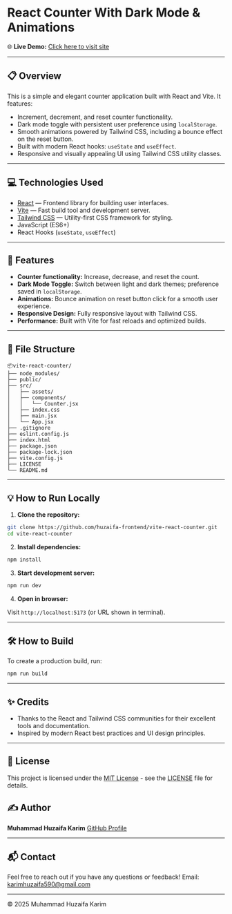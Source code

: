 # React Counter With Dark Mode & Animations

🌐 **Live Demo:** [Click here to visit site]()

---

## 📋 Overview

This is a simple and elegant counter application built with React and Vite. It features:

- Increment, decrement, and reset counter functionality.
- Dark mode toggle with persistent user preference using `localStorage`.
- Smooth animations powered by Tailwind CSS, including a bounce effect on the reset button.
- Built with modern React hooks: `useState` and `useEffect`.
- Responsive and visually appealing UI using Tailwind CSS utility classes.

---

## 💻 Technologies Used

- [React](https://reactjs.org/) — Frontend library for building user interfaces.
- [Vite](https://vitejs.dev/) — Fast build tool and development server.
- [Tailwind CSS](https://tailwindcss.com/) — Utility-first CSS framework for styling.
- JavaScript (ES6+)
- React Hooks (`useState`, `useEffect`)

---

## 🚀 Features

- **Counter functionality:** Increase, decrease, and reset the count.
- **Dark Mode Toggle:** Switch between light and dark themes; preference saved in `localStorage`.
- **Animations:** Bounce animation on reset button click for a smooth user experience.
- **Responsive Design:** Fully responsive layout with Tailwind CSS.
- **Performance:** Built with Vite for fast reloads and optimized builds.

---

## 📁 File Structure

```
📦vite-react-counter/
├── node_modules/
├── public/
├── src/
│   ├── assets/
│   ├── components/
│   │   └── Counter.jsx
│   ├── index.css
│   ├── main.jsx
│   └── App.jsx
├── .gitignore
├── eslint.config.js
├── index.html
├── package.json
├── package-lock.json
├── vite.config.js
├── LICENSE
└── README.md
```

---

## 💡 How to Run Locally

1. **Clone the repository:**

```bash
git clone https://github.com/huzaifa-frontend/vite-react-counter.git
cd vite-react-counter
```

2. **Install dependencies:**

```bash
npm install
```

3. **Start development server:**

```bash
npm run dev
```

4. **Open in browser:**

Visit `http://localhost:5173` (or URL shown in terminal).

---

## 🛠️ How to Build

To create a production build, run:

```bash
npm run build
```

---

## ✨ Credits

- Thanks to the React and Tailwind CSS communities for their excellent tools and documentation.
- Inspired by modern React best practices and UI design principles.

---

## 📄 License

This project is licensed under the [MIT License](LICENSE) - see the [LICENSE](LICENSE) file for details.

## ✍️ Author

**Muhammad Huzaifa Karim**
[GitHub Profile](https://github.com/huzaifakarim1)

---

## 📬 Contact

Feel free to reach out if you have any questions or feedback!
Email: karimhuzaifa590@gmail.com

---

© 2025 Muhammad Huzaifa Karim
